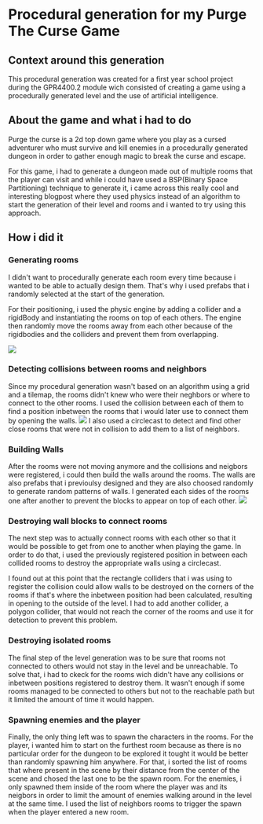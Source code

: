 # Procedural generation for my Purge The Curse Game

## Context around this generation
This procedural generation was created for a  first year school project during the GPR4400.2 module wich consisted of creating a game using a procedurally generated level and the use of artificial intelligence.

## About the game and what i had to do
Purge the curse is a 2d top down game where you play as a cursed adventurer who must survive and kill enemies in a procedurally generated dungeon in order to gather enough magic to break the curse and escape.

For this game, i had to generate a dungeon made out of multiple rooms that the player can visit and while i could have used a BSP(Binary Space Partitioning) technique to generate it, i came across this really cool and interesting blogpost where they used physics instead of an algorithm to start the generation of their level and rooms and i wanted to try using this approach.

## How i did it
### Generating rooms
I didn't want to procedurally generate each room every time because i wanted to be able to actually design them. That's why i used prefabs that i randomly selected at the start of the generation.

For their positioning, i used the physic engine by adding a collider and a rigidBody and instantiating the rooms on top of each others. The engine then randomly move the rooms away from each other because of the rigidbodies and the colliders and prevent them from overlapping.

![](https://marvinschrd.github.io/Images/with2SpawnPositions2.gif)

### Detecting collisions between rooms and neighbors
Since my procedural generation wasn't based on an algorithm using a grid and a tilemap, the rooms didn't knew who were their neghbors or where to connect to the other rooms. I used the collision between each of them to find a position inbetween the rooms that i would later use to connect them by opening the walls.
![](https://marvinschrd.github.io/Images/checkpositioncode.png)
I also used a circlecast to detect and find other close rooms that were not in collision to add them to a list of neighbors.

### Building Walls
After the rooms were not moving anymore and the collisions and neigbors were registered, i could then build the walls around the rooms.
The walls are also prefabs that i previoulsy designed and they are also choosed randomly to generate random patterns of walls.
I generated each sides of the rooms one after another to prevent the blocks to appear on top of each other.
![](https://marvinschrd.github.io/Images/Generationwithwallsanddetection(betterquality).gif)
### Destroying wall blocks to connect rooms
The next step was to actually connect rooms with each other so that it would be possible to get from one to another when playing the game. In order to do that, i used the previously registered position in between each collided rooms to destroy the appropriate walls using a circlecast.

I found out at this point that the rectangle colliders that i was using to register the collision could allow walls to be destroyed on the corners of the rooms if that's where the inbetween position had been calculated, resulting in opening to the outside of the level. I had to add another collider, a polygon collider, that would not reach the corner of the rooms and use it for detection to prevent this problem.

### Destroying isolated rooms
The final step of the level generation was to be sure that rooms not connected to others would not stay in the level and be unreachable. To solve that, i had to ckeck for the rooms wich didn't have any collisions or inbetween positions registered to destroy them. It wasn't enough if some rooms managed to be connected to others but not to the reachable path but it limited the amount of time it would happen.

### Spawning enemies and the player
Finally, the only thing left was to spawn the characters in the rooms. For the player, i wanted him to start on the furthest room because as there is no particular order for the dungeon to be explored it tought it would be better than randomly spawning him anywhere.
For that, i sorted the list of rooms that where present in the scene by their distance from the center of the scene and chosed the last one to be the spawn room. For the enemies, i only spawned them inside of the room where the player was and its neigbors in order to limit the amount of enemies walking around in the level at the same time. I used the list of neighbors rooms to trigger the spawn when the player entered a new room.


